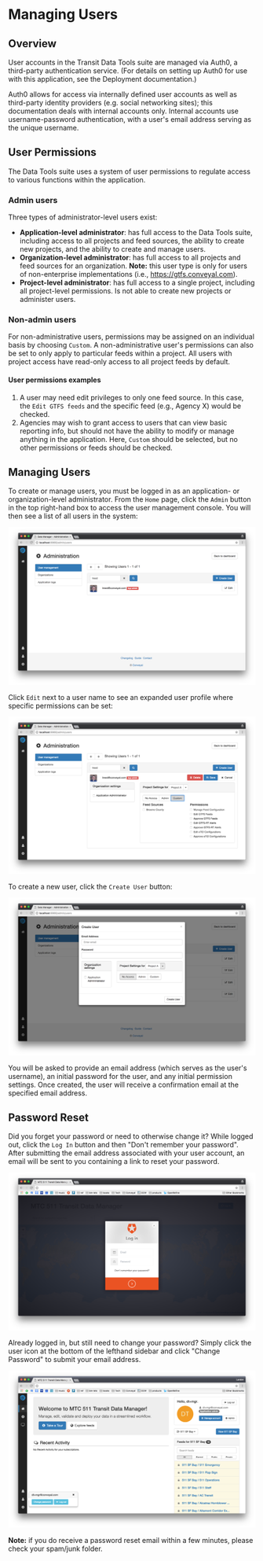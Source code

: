 # Managing Users

## Overview

User accounts in the Transit Data Tools suite are managed via Auth0, a third-party authentication service. (For details on setting up Auth0 for use with this application, see the Deployment documentation.)

Auth0 allows for access via internally defined user accounts as well as third-party identity providers (e.g. social networking sites); this documentation deals with internal accounts only. Internal accounts use username-password authentication, with a user's email address serving as the unique username.

## User Permissions

The Data Tools suite uses a system of user permissions to regulate access to various functions within the application.

### Admin users
Three types of administrator-level users exist:

- **Application-level administrator**: has full access to the Data Tools suite, including access to all projects and feed sources, the ability to create new projects, and the ability to create and manage users.
- **Organization-level administrator**: has full access to all projects and feed sources for an organization. **Note:** this user type is only for users of non-enterprise implementations (i.e., https://gtfs.conveyal.com).
- **Project-level administrator**: has full access to a single project, including all project-level permissions. Is not able to create new projects or administer users.

### Non-admin users
For non-administrative users, permissions may be assigned on an individual basis by choosing `Custom`. A non-administrative user's permissions can also be set to only apply to particular feeds within a project. All users with project access have read-only access to all project feeds by default.

#### User permissions examples
1. A user may need edit privileges to only one feed source. In this case, the `Edit GTFS feeds` and the specific feed (e.g., Agency X) would be checked.
2. Agencies may wish to grant access to users that can view basic reporting info, but should not have the ability to modify or manage anything in the application. Here, `Custom` should be selected, but no other permissions or feeds should be checked.

## Managing Users

To create or manage users, you must be logged in as an application- or organization-level administrator. From the `Home` page, click the `Admin` button in the top right-hand box to access the user management console. You will then see a list of all users in the system:

![screenshot](../img/user-admin.png?)

Click `Edit` next to a user name to see an expanded user profile where specific permissions can be set:

![screenshot](../img/user-profile.png)

To create a new user, click the `Create User` button:

![screenshot](../img/create-user.png)

 You will be asked to provide an email address (which serves as the user's username), an initial password for the user, and any initial permission settings. Once created, the user will receive a confirmation email at the specified email address.

## Password Reset
Did you forget your password or need to otherwise change it? While logged out, click the `Log In` button and then "Don't remember your password". After submitting the email address associated with your user account, an email will be sent to you containing a link to reset your password.

![screenshot](../img/password-reset-logged-out.png)

Already logged in, but still need to change your password? Simply click the user icon at the bottom of the lefthand sidebar and click "Change Password" to submit your email address.

![screenshot](../img/password-reset-logged-in.png)

**Note:** if you do receive a password reset email within a few minutes, please check your spam/junk folder.
